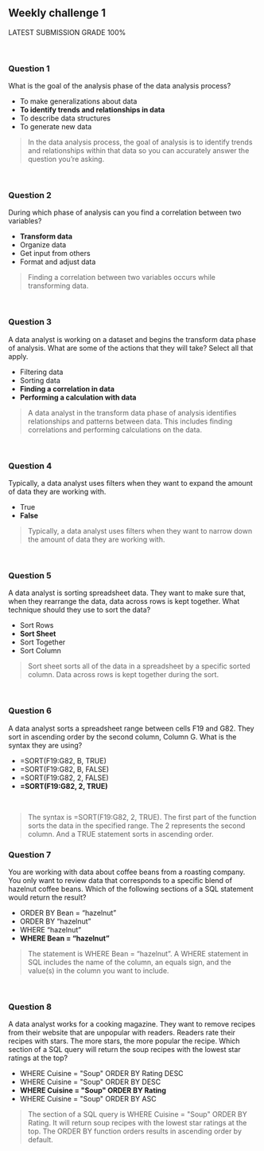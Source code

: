 ## Weekly challenge 1
LATEST SUBMISSION GRADE 100%

&nbsp;

### Question 1
What is the goal of the analysis phase of the data analysis process?

* To make generalizations about data
* **To identify trends and relationships in data**
* To describe data structures
* To generate new data


> In the data analysis process, the goal of analysis is to identify trends and relationships within that data so you can accurately answer the question you’re asking. 

&nbsp;

### Question 2
During which phase of analysis can you find a correlation between two variables?

* **Transform data**
* Organize data 
* Get input from others
* Format and adjust data


> Finding a correlation between two variables occurs while transforming data.

&nbsp;

### Question 3
A data analyst is working on a dataset and begins the transform data phase of analysis. What are some of the actions that they will take? Select all that apply.

* Filtering data
* Sorting data
* **Finding a correlation in data**
* **Performing a calculation with data**

> A data analyst in the transform data phase of analysis identifies relationships and patterns between data. This includes finding correlations and performing calculations on the data.

&nbsp;

### Question 4
Typically, a data analyst uses filters when they want to expand the amount of data they are working with.

* True
* **False**

> Typically, a data analyst uses filters when they want to narrow down the amount of data they are working with. 

&nbsp;

### Question 5
A data analyst is sorting spreadsheet data. They want to make sure that, when they rearrange the data, data across rows is kept together. What technique should they use to sort the data?

* Sort Rows
* **Sort Sheet**
* Sort Together
* Sort Column


> Sort sheet sorts all of the data in a spreadsheet by a specific sorted column. Data across rows is kept together during the sort.

&nbsp; 

### Question 6
A data analyst sorts a spreadsheet range between cells F19 and G82. They sort in ascending order by the second column, Column G. What is the syntax they are using?

* =SORT(F19:G82, B, TRUE)
* =SORT(F19:G82, B, FALSE)
* =SORT(F19:G82, 2, FALSE)
* **=SORT(F19:G82, 2, TRUE)**

&nbsp;

> The  syntax is =SORT(F19:G82, 2, TRUE). The first part of the function sorts the data in the specified range. The 2 represents the second column. And a TRUE statement sorts in ascending order.

### Question 7
You are working with data about coffee beans from a roasting company. You only want to review data that corresponds to a specific blend of hazelnut coffee beans. Which of the following sections of a SQL statement would return the  result?

* ORDER BY Bean = “hazelnut”
* ORDER BY “hazelnut”
* WHERE “hazelnut”
* **WHERE Bean = “hazelnut”**


> The  statement is WHERE Bean = “hazelnut”. A WHERE statement in SQL includes the name of the column, an equals sign, and the value(s) in the column you want to include.

&nbsp;

### Question 8
A data analyst works for a cooking magazine. They want to remove recipes from their website that are unpopular with readers. Readers rate their recipes with stars. The more stars, the more popular the recipe. Which section of a SQL query will return the soup recipes with the lowest star ratings at the top?

* WHERE Cuisine = "Soup" ORDER BY Rating DESC
* WHERE Cuisine = "Soup" ORDER BY DESC
* **WHERE Cuisine = "Soup" ORDER BY Rating** 
* WHERE Cuisine = "Soup" ORDER BY ASC


> The  section of a SQL query is WHERE Cuisine = "Soup" ORDER BY Rating. It will return soup recipes with the lowest star ratings at the top. The ORDER BY function orders results in ascending order by default.
